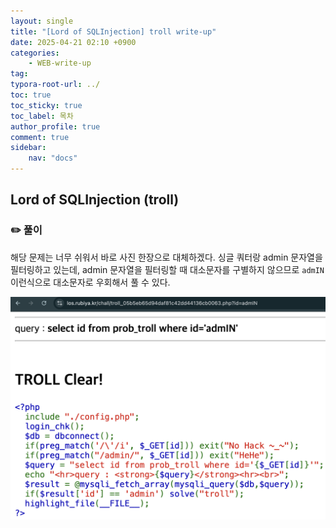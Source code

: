 ```yaml
---
layout: single
title: "[Lord of SQLInjection] troll write-up"
date: 2025-04-21 02:10 +0900
categories: 
    - WEB-write-up
tag:
typora-root-url: ../
toc: true
toc_sticky: true
toc_label: 목차
author_profile: true
comment: true
sidebar:
    nav: "docs"
---
```


## Lord of SQLInjection (troll)

### ✏️ 풀이

해당 문제는 너무 쉬워서 바로 사진 한장으로 대체하겠다. 싱글 쿼터랑 admin 문자열을 필터링하고 있는데, admin 문자열을 필터링할 때 대소문자를 구별하지 않으므로 `admIN` 이런식으로 대소문자로 우회해서 풀 수 있다.

![image-20250423021042631](/images/2025-04-23-los-troll/image-20250423021042631.png)
